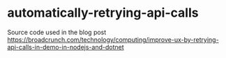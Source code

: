 # automatically-retrying-api-calls
Source code used in the blog post https://broadcrunch.com/technology/computing/improve-ux-by-retrying-api-calls-in-demo-in-nodejs-and-dotnet

